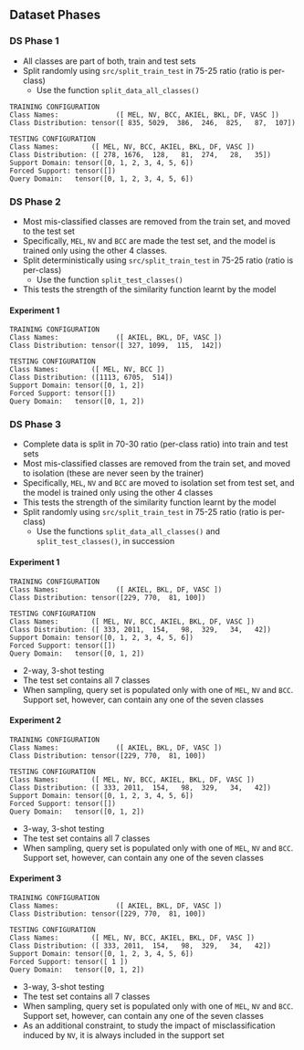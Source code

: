 ## Dataset Phases

### DS Phase 1

- All classes are part of both, train and test sets
- Split randomly using `src/split_train_test` in 75-25 ratio (ratio is per-class)
    - Use the function `split_data_all_classes()`

```
TRAINING CONFIGURATION
Class Names:              ([ MEL, NV, BCC, AKIEL, BKL, DF, VASC ])
Class Distribution: tensor([ 835, 5029,  386,  246,  825,   87,  107])

TESTING CONFIGURATION
Class Names:        ([ MEL, NV, BCC, AKIEL, BKL, DF, VASC ])
Class Distribution: ([ 278, 1676,  128,   81,  274,   28,   35])
Support Domain: tensor([0, 1, 2, 3, 4, 5, 6])
Forced Support: tensor([])
Query Domain:   tensor([0, 1, 2, 3, 4, 5, 6])
```

### DS Phase 2

- Most mis-classified classes are removed from the train set, and moved to the test set
- Specifically, `MEL`, `NV` and `BCC` are made the test set, and the model is trained only using the other 4 classes.
- Split deterministically using `src/split_train_test` in 75-25 ratio (ratio is per-class)
    - Use the function `split_test_classes()`
- This tests the strength of the similarity function learnt by the model

#### Experiment 1

```
TRAINING CONFIGURATION
Class Names:              ([ AKIEL, BKL, DF, VASC ])
Class Distribution: tensor([ 327, 1099,  115,  142])

TESTING CONFIGURATION
Class Names:        ([ MEL, NV, BCC ])
Class Distribution: ([1113, 6705,  514])
Support Domain: tensor([0, 1, 2])
Forced Support: tensor([])
Query Domain:   tensor([0, 1, 2])
```

### DS Phase 3

- Complete data is split in 70-30 ratio (per-class ratio) into train and test sets
- Most mis-classified classes are removed from the train set, and moved to isolation (these are never seen by the trainer)
- Specifically, `MEL`, `NV` and `BCC` are moved to isolation set from test set, and the model is trained only using the other 4 classes
- This tests the strength of the similarity function learnt by the model
- Split randomly using `src/split_train_test` in 75-25 ratio (ratio is per-class)
    - Use the functions `split_data_all_classes()` and `split_test_classes()`, in succession


#### Experiment 1

```
TRAINING CONFIGURATION
Class Names:              ([ AKIEL, BKL, DF, VASC ])
Class Distribution: tensor([229, 770,  81, 100])

TESTING CONFIGURATION
Class Names:        ([ MEL, NV, BCC, AKIEL, BKL, DF, VASC ])
Class Distribution: ([ 333, 2011,  154,   98,  329,   34,   42])
Support Domain: tensor([0, 1, 2, 3, 4, 5, 6])
Forced Support: tensor([])
Query Domain:   tensor([0, 1, 2])
```

- 2-way, 3-shot testing
- The test set contains all 7 classes
- When sampling, query set is populated only with one of `MEL`, `NV` and `BCC`. Support set, however, can contain any one of the seven classes


#### Experiment 2

```
TRAINING CONFIGURATION
Class Names:              ([ AKIEL, BKL, DF, VASC ])
Class Distribution: tensor([229, 770,  81, 100])

TESTING CONFIGURATION
Class Names:        ([ MEL, NV, BCC, AKIEL, BKL, DF, VASC ])
Class Distribution: ([ 333, 2011,  154,   98,  329,   34,   42])
Support Domain: tensor([0, 1, 2, 3, 4, 5, 6])
Forced Support: tensor([])
Query Domain:   tensor([0, 1, 2])
```

- 3-way, 3-shot testing
- The test set contains all 7 classes
- When sampling, query set is populated only with one of `MEL`, `NV` and `BCC`. Support set, however, can contain any one of the seven classes

#### Experiment 3

```
TRAINING CONFIGURATION
Class Names:              ([ AKIEL, BKL, DF, VASC ])
Class Distribution: tensor([229, 770,  81, 100])

TESTING CONFIGURATION
Class Names:        ([ MEL, NV, BCC, AKIEL, BKL, DF, VASC ])
Class Distribution: ([ 333, 2011,  154,   98,  329,   34,   42])
Support Domain: tensor([0, 1, 2, 3, 4, 5, 6])
Forced Support: tensor([ 1 ])
Query Domain:   tensor([0, 1, 2])
```

- 3-way, 3-shot testing
- The test set contains all 7 classes
- When sampling, query set is populated only with one of `MEL`, `NV` and `BCC`. Support set, however, can contain any one of the seven classes
- As an additional constraint, to study the impact of misclassification induced by `NV`, it is always included in the support set


